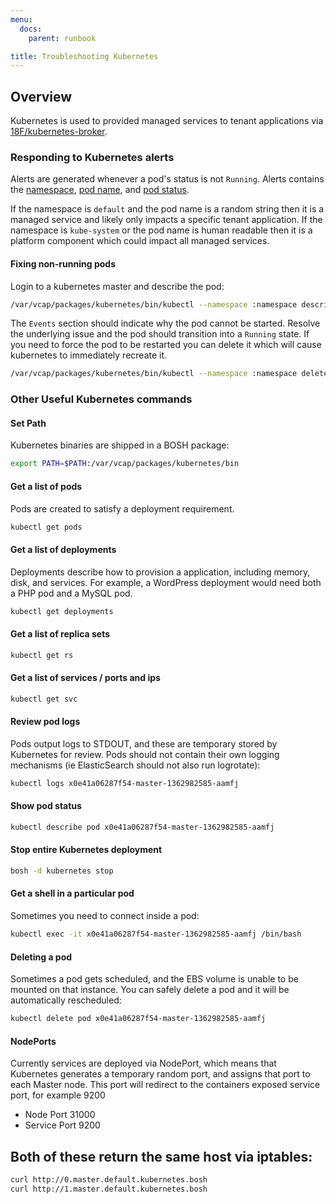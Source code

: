 ```yaml
---
menu:
  docs:
    parent: runbook

title: Troubleshooting Kubernetes
---
```


## Overview
Kubernetes is used to provided managed services to tenant applications via [18F/kubernetes-broker](https://github.com/18F/kubernetes-broker).

### Responding to Kubernetes alerts
Alerts are generated whenever a pod's status is not `Running`. Alerts contains the [namespace](https://kubernetes.io/docs/user-guide/namespaces/), [pod name](https://kubernetes.io/docs/user-guide/pods/), and [pod status](https://kubernetes.io/docs/concepts/workloads/pods/pod-lifecycle/#pod-phase).

If the namespace is `default` and the pod name is a random string then it is a managed service and likely only impacts a specific tenant application.  If the namespace is `kube-system` or the pod name is human readable then it is a platform component which could impact all managed services.

#### Fixing non-running pods
Login to a kubernetes master and describe the pod:
```sh
/var/vcap/packages/kubernetes/bin/kubectl --namespace :namespace describe pod :pod-name
```

The `Events` section should indicate why the pod cannot be started.  Resolve the underlying issue and the pod should transition into a `Running` state.  If you need to force the pod to be restarted you can delete it which will cause kubernetes to immediately recreate it.
```sh
/var/vcap/packages/kubernetes/bin/kubectl --namespace :namespace delete pod :pod-name
```


### Other Useful Kubernetes commands

#### Set Path
Kubernetes binaries are shipped in a BOSH package:
```sh
export PATH=$PATH:/var/vcap/packages/kubernetes/bin
```

#### Get a list of pods
Pods are created to satisfy a deployment requirement.
```sh
kubectl get pods
```

#### Get a list of deployments
Deployments describe how to provision a application, including
memory, disk, and services.  For example, a WordPress deployment
would need both a PHP pod and a MySQL pod.
```sh
kubectl get deployments
```

#### Get a list of replica sets
```sh
kubectl get rs
```

#### Get a list of services / ports and ips
```sh
kubectl get svc
```

#### Review pod logs
Pods output logs to STDOUT, and these are temporary stored
by Kubernetes for review.  Pods should not contain their
own logging mechanisms (ie ElasticSearch should not also
run logrotate):
```sh
kubectl logs x0e41a06287f54-master-1362982585-aamfj
```

#### Show pod status
```sh
kubectl describe pod x0e41a06287f54-master-1362982585-aamfj
```

#### Stop entire Kubernetes deployment
```sh
bosh -d kubernetes stop
```

#### Get a shell in a particular pod
Sometimes you need to connect inside a pod:
```sh
kubectl exec -it x0e41a06287f54-master-1362982585-aamfj /bin/bash
```

#### Deleting a pod
Sometimes a pod gets scheduled, and the EBS volume
is unable to be mounted on that instance.  You can
safely delete a pod and it will be automatically
rescheduled:
```sh
kubectl delete pod x0e41a06287f54-master-1362982585-aamfj
```

#### NodePorts
Currently services are deployed via NodePort, which means that Kubernetes generates a temporary random port, and assigns that port to each Master node.  This port will redirect to the containers exposed service port, for example 9200

  - Node Port 31000
  - Service Port 9200

  ## Both of these return the same host via iptables:
  ```sh
  curl http://0.master.default.kubernetes.bosh
  curl http://1.master.default.kubernetes.bosh
  ```

